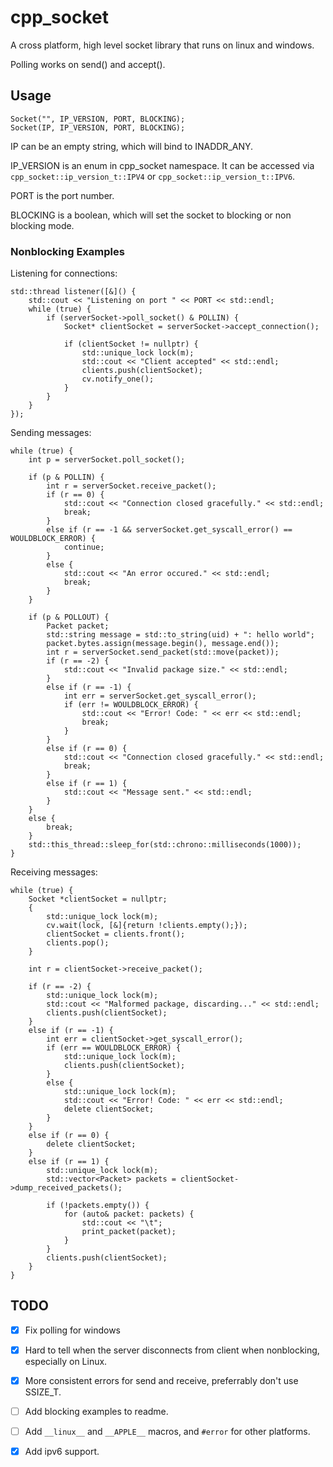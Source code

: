 # cpp_socket
A cross platform, high level socket library that runs on linux and windows.

Polling works on send() and accept().

## Usage
```
Socket("", IP_VERSION, PORT, BLOCKING);
Socket(IP, IP_VERSION, PORT, BLOCKING);
```

IP can be an empty string, which will bind to INADDR_ANY.

IP_VERSION is an enum in cpp_socket namespace. It can be accessed via ```cpp_socket::ip_version_t::IPV4``` or ```cpp_socket::ip_version_t::IPV6```.

PORT is the port number.

BLOCKING is a boolean, which will set the socket to blocking or non blocking mode.

### Nonblocking Examples
Listening for connections:
```
std::thread listener([&]() {
	std::cout << "Listening on port " << PORT << std::endl;
	while (true) {
		if (serverSocket->poll_socket() & POLLIN) {
			Socket* clientSocket = serverSocket->accept_connection();

			if (clientSocket != nullptr) {
				std::unique_lock lock(m);
				std::cout << "Client accepted" << std::endl;
				clients.push(clientSocket);
				cv.notify_one();
			}
		}
	}
});
```

Sending messages:
```
while (true) {
	int p = serverSocket.poll_socket();

	if (p & POLLIN) {
		int r = serverSocket.receive_packet();
		if (r == 0) {
			std::cout << "Connection closed gracefully." << std::endl;
			break;
		}
		else if (r == -1 && serverSocket.get_syscall_error() == WOULDBLOCK_ERROR) {
			continue;
		}
		else {
			std::cout << "An error occured." << std::endl;
			break;
		}
	}

	if (p & POLLOUT) {
		Packet packet;
		std::string message = std::to_string(uid) + ": hello world";
		packet.bytes.assign(message.begin(), message.end());
		int r = serverSocket.send_packet(std::move(packet));
		if (r == -2) {
			std::cout << "Invalid package size." << std::endl;
		}
		else if (r == -1) {
			int err = serverSocket.get_syscall_error();
			if (err != WOULDBLOCK_ERROR) {
				std::cout << "Error! Code: " << err << std::endl;
				break;
			}
		}
		else if (r == 0) {
			std::cout << "Connection closed gracefully." << std::endl;
			break;
		}
		else if (r == 1) {
			std::cout << "Message sent." << std::endl;
		}
	}
	else {
		break;
	}
	std::this_thread::sleep_for(std::chrono::milliseconds(1000));	
}
```
Receiving messages:
```
while (true) {
	Socket *clientSocket = nullptr;
	{
		std::unique_lock lock(m);
		cv.wait(lock, [&]{return !clients.empty();});
		clientSocket = clients.front();
		clients.pop();
	}

	int r = clientSocket->receive_packet();

	if (r == -2) {
		std::unique_lock lock(m);
		std::cout << "Malformed package, discarding..." << std::endl;
		clients.push(clientSocket);
	}
	else if (r == -1) {
		int err = clientSocket->get_syscall_error();
		if (err == WOULDBLOCK_ERROR) {
			std::unique_lock lock(m);
			clients.push(clientSocket);
		}
		else {
			std::unique_lock lock(m);
			std::cout << "Error! Code: " << err << std::endl;
			delete clientSocket;
		}
	}	
	else if (r == 0) {
		delete clientSocket;
	}
	else if (r == 1) {
		std::unique_lock lock(m);
		std::vector<Packet> packets = clientSocket->dump_received_packets();

		if (!packets.empty()) {
			for (auto& packet: packets) {
				std::cout << "\t";
				print_packet(packet);
			}
		}
		clients.push(clientSocket);
	}
}
```

## TODO
- [x] Fix polling for windows
- [x] Hard to tell when the server disconnects from client when nonblocking, especially on Linux.
- [x] More consistent errors for send and receive, preferrably don't use SSIZE_T.
- [ ] Add blocking examples to readme.
- [ ] Add ```__linux__``` and ```__APPLE__``` macros, and ```#error``` for other platforms.
- [x] Add ipv6 support.
  